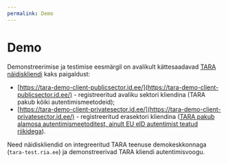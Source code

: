 ```yaml
---
permalink: Demo
---
```


# Demo

Demonstreerimise ja testimise eesmärgil on avalikult kättesaadavad [TARA näidiskliendi](Naited) kaks paigaldust:

* [https://tara-demo-client-publicsector.id.ee/](https://tara-demo-client-publicsector.id.ee/) - registreeritud avaliku sektori kliendina (TARA pakub kõiki autentimismeetodeid); 
* [https://tara-demo-client-privatesector.id.ee/](https://tara-demo-client-privatesector.id.ee/) - registreeritud erasektori kliendina ([TARA pakub alamosa autentimismeetoditest, ainult EU eID autentimist teatud riikidega](https://e-gov.github.io/TARA-Doku/TehnilineKirjeldus#9-erasektori-asutuse-erisused)).

Need näidiskliendid on integreeritud TARA teenuse demokeskkonnaga (`tara-test.ria.ee`) ja demonstreerivad TARA kliendi autentimisvoogu.
